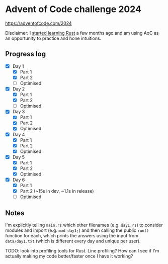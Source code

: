 # Advent of Code challenge 2024

https://adventofcode.com/2024

Disclaimer: I [started learning Rust](https://gianluca.ai/tags/rust/) a few months ago and am using AoC as an opportunity to practice and hone intuitions.

## Progress log

- [x] Day 1
    - [x] Part 1
    - [x] Part 2
    - [ ] Optimised
- [x] Day 2
    - [x] Part 1
    - [x] Part 2
    - [ ] Optimised
- [x] Day 3
    - [x] Part 1
    - [x] Part 2
    - [x] Optimised
- [x] Day 4
    - [x] Part 1
    - [x] Part 2
    - [x] Optimised
- [x] Day 5
    - [x] Part 1
    - [x] Part 2
    - [x] Optimised
- [x] Day 6
    - [x] Part 1
    - [x] Part 2 (~15s in dev, ~1.1s in release)
    - [ ] Optimised

## Notes

I'm explicitly telling `main.rs` which other filenames (e.g. `day1.rs`) to consider modules and import (e.g. `mod day1;`) and then calling the public `run()` function for each, which prints the answers using the input from `data/day1.txt` (which is different every day and unique per user).

TODO: look into profiling tools for Rust. Line profiling? How can I see if I'm actually making my code better/faster once I have it working?
